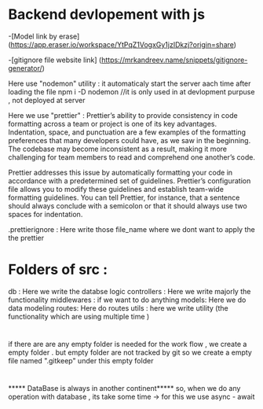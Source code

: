 # Backend devlopement with js

-[Model link by erase] (https://app.eraser.io/workspace/YtPqZ1VogxGy1jzIDkzj?origin=share)

-[gitignore file website  link] (https://mrkandreev.name/snippets/gitignore-generator/)

Here use "nodemon" utility : it automaticaly start the server aach time after loading the file
     npm i -D nodemon    //it is only used in at devlopment purpuse , not deployed at server

Here we use "prettier" : Prettier’s ability to provide consistency in code formatting across a team or project is one of its key advantages. 
                         Indentation, space, and punctuation are a few examples of the formatting preferences that many developers could have, 
                         as we saw in the beginning. The codebase may become inconsistent as a result, making it more challenging for team 
                         members to read and comprehend one another’s code.

Prettier addresses this issue by automatically formatting your code in accordance with a predetermined set of guidelines. 
Prettier’s configuration file allows you to modify these guidelines and establish team-wide formatting guidelines. 
You can tell Prettier, for instance, that a sentence should always conclude with a semicolon or that it should always use two spaces for indentation.

.prettierignore : Here write those  file_name  where we dont want to apply the the prettier 

# Folders of src :
db : Here we write the databse logic
controllers : Here we write majorly the functionality
middlewares : if we want to do anything 
models: Here we do data modeling
routes: Here do routes
utils : here we write utility (the functionality which are using multiple time )


#
if there are are any empty folder is needed for the work flow , we create a empty folder .
but empty folder are not tracked by git so we create a empty file named ".gitkeep" under this empty folder

#
***** DataBase is always in another continent*****
so, when we do any operation with database , its take some time -> for this we use async - await

